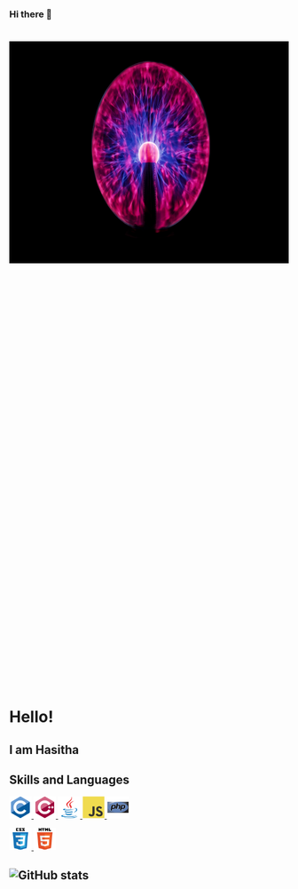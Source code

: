### Hi there 👋
<h1 align= "center">
   <img src="https://github.com/hasitha1998/hasitha1998/blob/main/plasma.jpg" width = "750px" height = "400px" align = "center"/>
</h1>
<style>

.neonText {
  animation: flicker 1.5s infinite alternate;
  color: #fff;
}

h1 {
  font-size: 4.2rem;    
}

/* Flickering animation */
@keyframes flicker {
    
  0%, 18%, 22%, 25%, 53%, 57%, 100% {

      text-shadow:
      0 0 4px #fff,
      0 0 11px #fff,
      0 0 19px #fff,
      0 0 40px #0fa,
      0 0 80px #0fa,
      0 0 90px #0fa,
      0 0 100px #0fa,
      0 0 150px #0fa;
  
  }
  
  20%, 24%, 55% {        
      text-shadow: none;
  }    
}


/* Additional styling */
  
h2 {
 font-size: 1.8rem;
}
.container {
  margin-top: 20vh;
}

body {
  font-size: 18px;
  font-family: "Helvetica Neue", sans-serif;
  background-color: #010a01;
}  

h1, h2 {
  text-align: center;
  text-transform: uppercase;
  font-weight: 400;
}

</style>
<div class="container">
    <h1 class="neonText">
          Hello!
    </h1>
    <h2 class="neonText">I am Hasitha</h2> 

 </div>


## <h2>Skills and Languages</h2>

<p align="left"> <a href="https://www.cprogramming.com/" target="_blank"> <img src="https://raw.githubusercontent.com/devicons/devicon/master/icons/c/c-original.svg" alt="c" width="40" height="40"/> </a> <a href="https://www.w3schools.com/cpp/" target="_blank"> <img src="https://raw.githubusercontent.com/devicons/devicon/master/icons/cplusplus/cplusplus-original.svg" alt="cplusplus" width="40" height="40"/> </a> <a href="https://www.java.com" target="_blank"> <img src="https://raw.githubusercontent.com/devicons/devicon/master/icons/java/java-original.svg" alt="java" width="40" height="40"/> </a> <a href="https://developer.mozilla.org/en-US/docs/Web/JavaScript" target="_blank"> <img src="https://raw.githubusercontent.com/devicons/devicon/master/icons/javascript/javascript-original.svg" alt="javascript" width="40" height="40"/> </a> <a href="https://www.php.net" target="_blank"> <img src="https://raw.githubusercontent.com/devicons/devicon/master/icons/php/php-original.svg" alt="php" width="40" height="40"/> </a> </p>
<p align="left"> <a href="https://www.w3schools.com/css/" target="_blank"> <img src="https://raw.githubusercontent.com/devicons/devicon/master/icons/css3/css3-original-wordmark.svg" alt="css3" width="40" height="40"/> </a> <a href="https://www.w3.org/html/" target="_blank"> <img src="https://raw.githubusercontent.com/devicons/devicon/master/icons/html5/html5-original-wordmark.svg" alt="html5" width="40" height="40"/> </a> </p>



## ![GitHub stats](https://github-readme-stats.vercel.app/api?username=hasitha1998&show_icons=true)  
